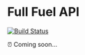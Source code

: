 # Full Fuel API

[![Build Status](https://travis-ci.com/medinamarquezp/full-fuel.svg?branch=master)](https://travis-ci.com/github/medinamarquezp/full-fuel)

⏰ Coming soon...
